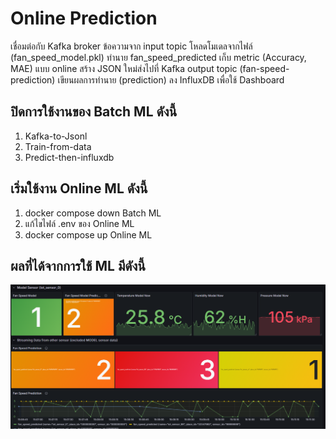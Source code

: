 # Online Prediction

<!-- Online Prection ทำงานอย่างไร  -->
เชื่อมต่อกับ Kafka broker
ข้อความจาก input topic
โหลดโมเดลจากไฟล์ (fan_speed_model.pkl)
ทำนาย fan_speed_predicted
เก็บ metric (Accuracy, MAE) แบบ online
สร้าง JSON ใหม่ส่งไปที่ Kafka output topic (fan-speed-prediction)
เขียนผลการทำนาย (prediction) ลง InfluxDB เพื่อใช้ Dashboard

## ปิดการใช้งานของ Batch ML ดังนี้

1. Kafka-to-Jsonl
2. Train-from-data
3. Predict-then-influxdb


## เริ่มใช้งาน Online ML ดังนี้

1. docker compose down Batch ML
2. แก้ไขไฟล์ .env ของ Online ML
3. docker compose up Online ML

## ผลที่ได้จากการใช้ ML มีดังนี้

<!-- แนบรูป Grafana  พร้อมอธิบาย -->
![alt text](../../assets/images/image.png)